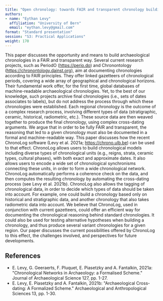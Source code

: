 ```yaml
---
title: "Open chronology: towards FAIR and transparent chronology building"
authors:
- name: "Eythan Levy"
  affiliation: "University of Bern"
  email: "eythan.levy@gmail.com"
format: "Standard presentation"
session: "S3: Practical Applications"
weight: 170
---
```


This paper discusses the opportunity and means to build archaeological chronologies in a FAIR and transparent way. Several current research projects, such as PeriodO (<https://perio.do>) and Chronontology (<https://chronontology.dainst.org>), aim at documenting chronologies according to FAIR principles. They offer linked gazetteers of chronological periods, covering a wide array of geographical and chronological horizons. Their fundamental work offer, for the first time, global databases of machine-readable archaeological chronologies. Yet, to the best of our knowledge, such projects archive final chronologies (i.e., sets of dates associates to labels), but do not address the process through which these chronologies were established. Each regional chronology is the outcome of a complex research process, involving different types of data (stratigraphic, ceramic, historical, radiometric, etc.). These source data are then weaved together to produce the final chronology, using complex cross-dating arguments. We argue that in order to be fully FAIR and transparent, the reasoning that led to a given chronology must also be documented in a formal and machine-readable way. This paper discusses how the recent ChronoLog software (Levy et al. 2021a; <https://chrono.ulb.be>) can be used to that effect. ChronoLog allows users to build chronological models including diverse types of chronological units (e.g., reigns, strata, ceramic types, cultural phases), with both exact and approximate dates. It also allows users to encode a wide set of chronological synchronisms connecting these units, in order to form a wide chronological network. ChronoLog automatically performs a coherence check on the data, and then computes the resulting chronology by automating the cross-dating process (see Levy et al. 2021b). ChronoLog also allows the tagging of chronological data, in order to decide which types of data should be taken into account. For example, one could build a chronology based only on historical and stratigraphic data, and another chronology that also takes radiometric data into account. We believe that ChronoLog, used in conjunction with current gazetteers, could offer an efficient way for documenting the chronological reasoning behind standard chronologies. It could also be used for testing alternative hypotheses when building a chronology, and thus produce several variant chronologies for a given region. Our paper discusses the current possibilities offered by ChronoLog to this effect, the challenges involved, and perspectives for future developments.

## References

* E. Levy, G. Geeraerts, F. Pluquet, E. Piasetzky and A. Fantalkin, 2021a: "Chronological Networks in Archaeology: a Formalised Scheme." Journal of Archaeological Science 127, pp. 1-27.
* E. Levy, E. Piasetzky and A. Fantalkin, 2021b: "Archaeological Cross-dating: A Formalized Scheme." Archaeological and Anthropological Sciences 13, pp. 1-30.
